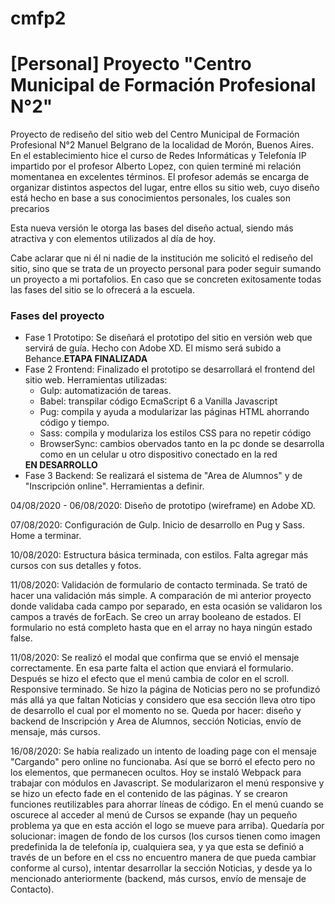 # cmfp2

<h1>[Personal] Proyecto "Centro Municipal de Formación Profesional N°2"</h1>
<p> Proyecto de rediseño del sitio web del Centro Municipal de Formación Profesional N°2 Manuel Belgrano de la localidad de Morón, Buenos Aires. En el establecimiento 
hice el curso de Redes Informáticas y Telefonía IP impartido por el profesor Alberto Lopez, con quien terminé mi relación momentanea en excelentes términos. 
El profesor además se encarga de organizar distintos aspectos del lugar, entre ellos su sitio web, cuyo diseño está hecho en base a sus conocimientos personales, 
los cuales son precarios</p>
<p>Esta nueva versión le otorga las bases del diseño actual, siendo más atractiva y con elementos utilizados al día de hoy.</p>
<p>Cabe aclarar que ni él ni nadie de la institución me solicitó el rediseño del sitio, sino que se trata de un proyecto personal para poder seguir sumando un proyecto
a mi portafolios. En caso que se concreten exitosamente todas las fases del sitio se lo ofrecerá a la escuela.</p>

<h3>Fases del proyecto</h3>
<ul>
  <li>Fase 1 Prototipo: Se diseñará el prototipo del sitio en versión web que servirá de guía. Hecho con Adobe XD. El mismo será subido a Behance.<b>ETAPA FINALIZADA</b></li>
  <li>Fase 2 Frontend: Finalizado el prototipo se desarrollará el frontend del sitio web. Herramientas utilizadas:
  <ul>
    <li>Gulp: automatización de tareas.</li>
    <li>Babel: transpilar código EcmaScript 6 a Vanilla Javascript</li>
    <li>Pug: compila y ayuda a modularizar las páginas HTML ahorrando código y tiempo.</li>
    <li>Sass: compila y modulariza los estilos CSS para no repetir código</li>
    <li>BrowserSync: cambios obervados tanto en la pc donde se desarrolla como en un celular u otro dispositivo conectado en la red</li></ul><b>EN DESARROLLO</b></li>
   <li>Fase 3 Backend: Se realizará el sistema de "Area de Alumnos" y de "Inscripción online". Herramientas a definir.</li>
   </ul>
  
  <p>04/08/2020 - 06/08/2020: Diseño de prototipo (wireframe) en Adobe XD.</p>
  <p>07/08/2020: Configuración de Gulp. Inicio de desarrollo en Pug y Sass. Home a terminar.</p>
  <p>10/08/2020: Estructura básica terminada, con estilos. Falta agregar más cursos con sus detalles y fotos.</p>
  <p>11/08/2020: Validación de formulario de contacto terminada. Se trató de hacer una validación más simple. A comparación de mi anterior proyecto donde validaba cada campo por separado, en esta ocasión se validaron los campos a través de forEach. Se creo un array booleano de estados. El formulario no está completo hasta que en el array no haya ningún estado false.</p>
  <p>11/08/2020: Se realizó el modal que confirma que se envió el mensaje correctamente. En esa parte falta el action que enviará el formulario. Después se hizo el efecto que el menú cambia de color en el scroll. Responsive terminado. Se hizo la página de Noticias pero no se profundizó más allá ya que faltan Noticias y considero que esa sección lleva otro tipo de desarrollo el cual por el momento no se. Queda por hacer: diseño y backend de Inscripción y Area de Alumnos, sección Noticias, envío de mensaje, más cursos.</p>
  <p>16/08/2020: Se había realizado un intento de loading page con el mensaje "Cargando" pero online no funcionaba. Así que se borró el efecto pero no los elementos, que permanecen ocultos. Hoy se instaló Webpack para trabajar con módulos en Javascript. Se modularizaron el menú responsive y se hizo un efecto fade en el contenido de las páginas. Y se crearon funciones reutilizables para ahorrar líneas de código. En el menú cuando se oscurece al acceder al menú de Cursos se expande (hay un pequeño problema ya que en esta acción el logo se mueve para arriba). Quedaría por solucionar: imagen de fondo de los cursos (los cursos tienen como imagen predefinida la de telefonía ip, cualquiera sea, y ya que esta se definió a través de un before en el css no encuentro manera de que pueda cambiar conforme al curso), intentar desarrollar la sección Noticias, y desde ya lo mencionado anteriormente (backend, más cursos, envío de mensaje de Contacto).</p>
